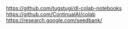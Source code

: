 https://github.com/tugstugi/dl-colab-notebooks
https://github.com/ContinualAI/colab
https://research.google.com/seedbank/

